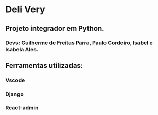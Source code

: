 # Deli Very

## Projeto integrador em Python.
### Devs: Guilherme de Freitas Parra, Paulo Cordeiro, Isabel e Isabela Ales.

## Ferramentas utilizadas:
### Vscode
### Django
### React-admin

 